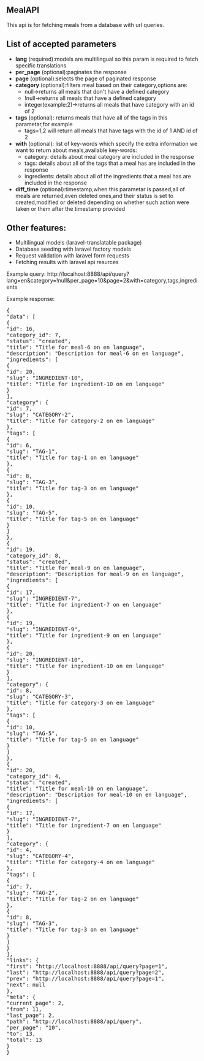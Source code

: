 ## MealAPI

This api is for fetching meals from a database with url queries.

## List of accepted parameters
<ul>
  <li><strong>lang</strong> (required):models are multilingual so this param is required to fetch specific translations</li>
  <li><strong>per_page</strong> (optional):paginates the response</li>
  <li><strong>page</strong> (optional):selects the page of paginated response</li>
  <li><strong>category</strong> (optional):filters meal based on their category,options are:
    <ul>
    <li>null->returns all meals that don't have a defined category</li>
    <li>!null->returns all meals that have a defined category</li>
    <li>integer(example:2)->returns all meals that have category with an id of 2</li>
    </ul>
  </li>
  <li><strong>tags</strong> (optional): returns meals that have all of the tags in this parametar,for example
  <ul>
    <li>tags=1,2 will return all meals that have tags with the id of 1 AND id of 2</li>
  </ul>
   <li><strong>with</strong> (optional): list of key-words which specify the extra information we want to return about meals,available key-words:
  <ul>
    <li>category: details about meal category are included in the response</li>
    <li>tags: details about all of the tags that a meal has are included in the response</li>
    <li>ingredients: details about all of the ingredients that a meal has are included in the response</li>
  </ul>
  </li>
  </li>
   <li><strong>diff_time</strong> (optional):timestamp,when this parametar is passed,all of meals are returned,even deleted ones,and their status is set to created,modified or deleted depending on whether such action were taken or them after the timestamp provided</li>
</ul>

## Other features:

<ul>
  <li>Multilingual models (laravel-translatable package)</li>
  <li>Database seeding with laravel factory models</li>
  <li>Request validation with laravel form requests</li>
  <li>Fetching results with laravel api resurces</li>
</ul>

<p>Example query:
http://localhost:8888/api/query?lang=en&category=!null&per_page=10&page=2&with=category,tags,ingredients</p>

Example response:
<pre>
{
"data": [
{
"id": 16,
"category_id": 7,
"status": "created",
"title": "Title for meal-6 on en language",
"description": "Description for meal-6 on en language",
"ingredients": [
{
"id": 20,
"slug": "INGREDIENT-10",
"title": "Title for ingredient-10 on en language"
}
],
"category": {
"id": 7,
"slug": "CATEGORY-2",
"title": "Title for category-2 on en language"
},
"tags": [
{
"id": 6,
"slug": "TAG-1",
"title": "Title for tag-1 on en language"
},
{
"id": 8,
"slug": "TAG-3",
"title": "Title for tag-3 on en language"
},
{
"id": 10,
"slug": "TAG-5",
"title": "Title for tag-5 on en language"
}
]
},
{
"id": 19,
"category_id": 8,
"status": "created",
"title": "Title for meal-9 on en language",
"description": "Description for meal-9 on en language",
"ingredients": [
{
"id": 17,
"slug": "INGREDIENT-7",
"title": "Title for ingredient-7 on en language"
},
{
"id": 19,
"slug": "INGREDIENT-9",
"title": "Title for ingredient-9 on en language"
},
{
"id": 20,
"slug": "INGREDIENT-10",
"title": "Title for ingredient-10 on en language"
}
],
"category": {
"id": 8,
"slug": "CATEGORY-3",
"title": "Title for category-3 on en language"
},
"tags": [
{
"id": 10,
"slug": "TAG-5",
"title": "Title for tag-5 on en language"
}
]
},
{
"id": 20,
"category_id": 4,
"status": "created",
"title": "Title for meal-10 on en language",
"description": "Description for meal-10 on en language",
"ingredients": [
{
"id": 17,
"slug": "INGREDIENT-7",
"title": "Title for ingredient-7 on en language"
}
],
"category": {
"id": 4,
"slug": "CATEGORY-4",
"title": "Title for category-4 on en language"
},
"tags": [
{
"id": 7,
"slug": "TAG-2",
"title": "Title for tag-2 on en language"
},
{
"id": 8,
"slug": "TAG-3",
"title": "Title for tag-3 on en language"
}
]
}
],
"links": {
"first": "http://localhost:8888/api/query?page=1",
"last": "http://localhost:8888/api/query?page=2",
"prev": "http://localhost:8888/api/query?page=1",
"next": null
},
"meta": {
"current_page": 2,
"from": 11,
"last_page": 2,
"path": "http://localhost:8888/api/query",
"per_page": "10",
"to": 13,
"total": 13
}
}
</pre>
